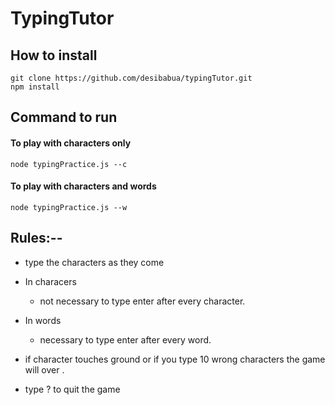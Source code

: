 # TypingTutor

## How to install

```
git clone https://github.com/desibabua/typingTutor.git
npm install
```

## Command to run

#### To play with characters only
```
node typingPractice.js --c
```

#### To play with characters and words
```
node typingPractice.js --w
```

## Rules:--

- type the characters as they come

- In characers
  - not necessary to type enter after every character.

- In words
  - necessary to type enter after every word.
  
- if character touches ground or if you type 10 wrong characters the game will over .

- type ? to quit the game
